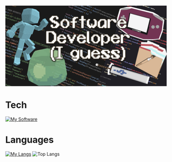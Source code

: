 ![Banner](https://github.com/Luther-Gray/Luther-Gray/blob/main/Github%20Banner.jpg)
# Tech
[![My Software](https://skillicons.dev/icons?i=vite,vscodium,linux,unreal,godot,blender,arch,tauri,robloxstudio,qt,pr,postman,powershell,postgres,ps,obsidian,npm,nodejs,mysql,misskey,materialui,mastodon,md,ai,gradle,github,gmail,gamemakerstudio,figma,firebase,fediverse,electron,docker,cloudflare,blender,arduino,ae,activitypub,ableton)](https://skillicons.dev)
# Languages
[![My Langs](https://skillicons.dev/icons?i=js,html,css,angular,react,godot,java,lua,nim,py,sass,ts,sqlite,ruby,php)](https://skillicons.dev)
![Top Langs](https://github-readme-stats.vercel.app/api/top-langs/?username=anuraghazra&layout=compact&theme=gruvbox)
